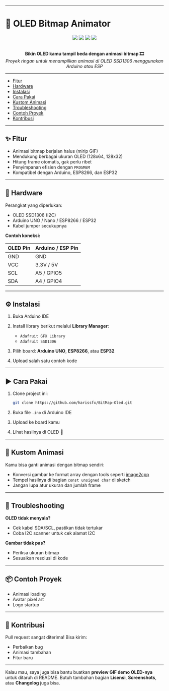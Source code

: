 
---

# 🚀 OLED Bitmap Animator

<div align="center">
  <img src="https://img.shields.io/badge/Arduino-Compatible-brightgreen">
  <img src="https://img.shields.io/badge/ESP8266-OK-blue">
  <img src="https://img.shields.io/badge/ESP32-Tested-yellow">
  <img src="https://img.shields.io/badge/License-MIT-red">
</div>

<br>

<p align="center">
  <b>Bikin OLED kamu tampil beda dengan animasi bitmap 🎞️</b><br>
  <i>Proyek ringan untuk menampilkan animasi di OLED SSD1306 menggunakan Arduino atau ESP</i>
</p>

---


* [Fitur](#fitur)
* [Hardware](#hardware)
* [Instalasi](#instalasi)
* [Cara Pakai](#cara-pakai)
* [Kustom Animasi](#kustom-animasi)
* [Troubleshooting](#troubleshooting)
* [Contoh Proyek](#contoh-proyek)
* [Kontribusi](#kontribusi)


---

## ✨ Fitur

* Animasi bitmap berjalan halus (mirip GIF)
* Mendukung berbagai ukuran OLED (128x64, 128x32)
* Hitung frame otomatis, gak perlu ribet
* Penyimpanan efisien dengan `PROGMEM`
* Kompatibel dengan Arduino, ESP8266, dan ESP32

---

## 🔌 Hardware

Perangkat yang diperlukan:

* OLED SSD1306 (I2C)
* Arduino UNO / Nano / ESP8266 / ESP32
* Kabel jumper secukupnya

**Contoh koneksi:**

| OLED Pin | Arduino / ESP Pin |
| -------- | ----------------- |
| GND      | GND               |
| VCC      | 3.3V / 5V         |
| SCL      | A5 / GPIO5        |
| SDA      | A4 / GPIO4        |

---

## ⚙️ Instalasi

1. Buka Arduino IDE
2. Install library berikut melalui **Library Manager**:

   * `Adafruit GFX Library`
   * `Adafruit SSD1306`
3. Pilih board: **Arduino UNO**, **ESP8266**, atau **ESP32**
4. Upload salah satu contoh kode

---

## ▶️ Cara Pakai

1. Clone project ini:

   ```bash
   git clone https://github.com/harissfx/BitMap-Oled.git
   ```
2. Buka file `.ino` di Arduino IDE
3. Upload ke board kamu
4. Lihat hasilnya di OLED 🎉

---

## 🎨 Kustom Animasi

Kamu bisa ganti animasi dengan bitmap sendiri:

* Konversi gambar ke format array dengan tools seperti [image2cpp](https://javl.github.io/image2cpp/)
* Tempel hasilnya di bagian `const unsigned char` di sketch
* Jangan lupa atur ukuran dan jumlah frame

---

## 🧩 Troubleshooting

**OLED tidak menyala?**

* Cek kabel SDA/SCL, pastikan tidak tertukar
* Coba I2C scanner untuk cek alamat I2C

**Gambar tidak pas?**

* Periksa ukuran bitmap
* Sesuaikan resolusi di kode

---

## 📦 Contoh Proyek

* Animasi loading
* Avatar pixel art
* Logo startup

---

## 🤝 Kontribusi

Pull request sangat diterima!
Bisa kirim:

* Perbaikan bug
* Animasi tambahan
* Fitur baru

---

Kalau mau, saya juga bisa bantu buatkan **preview GIF demo OLED-nya** untuk ditaruh di README.
Butuh tambahan bagian **Lisensi**, **Screenshots**, atau **Changelog** juga bisa.
